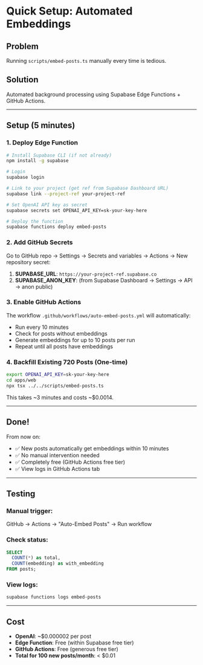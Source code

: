 # Quick Setup: Automated Embeddings

## Problem
Running `scripts/embed-posts.ts` manually every time is tedious.

## Solution
Automated background processing using Supabase Edge Functions + GitHub Actions.

---

## Setup (5 minutes)

### 1. Deploy Edge Function

```bash
# Install Supabase CLI (if not already)
npm install -g supabase

# Login
supabase login

# Link to your project (get ref from Supabase Dashboard URL)
supabase link --project-ref your-project-ref

# Set OpenAI API key as secret
supabase secrets set OPENAI_API_KEY=sk-your-key-here

# Deploy the function
supabase functions deploy embed-posts
```

### 2. Add GitHub Secrets

Go to GitHub repo → Settings → Secrets and variables → Actions → New repository secret:

1. **SUPABASE_URL**: `https://your-project-ref.supabase.co`
2. **SUPABASE_ANON_KEY**: (from Supabase Dashboard → Settings → API → anon public)

### 3. Enable GitHub Actions

The workflow `.github/workflows/auto-embed-posts.yml` will automatically:
- Run every 10 minutes
- Check for posts without embeddings
- Generate embeddings for up to 10 posts per run
- Repeat until all posts have embeddings

### 4. Backfill Existing 720 Posts (One-time)

```bash
export OPENAI_API_KEY=sk-your-key-here
cd apps/web
npx tsx ../../scripts/embed-posts.ts
```

This takes ~3 minutes and costs ~$0.0014.

---

## Done!

From now on:
- ✅ New posts automatically get embeddings within 10 minutes
- ✅ No manual intervention needed
- ✅ Completely free (GitHub Actions free tier)
- ✅ View logs in GitHub Actions tab

---

## Testing

### Manual trigger:
GitHub → Actions → "Auto-Embed Posts" → Run workflow

### Check status:
```sql
SELECT
  COUNT(*) as total,
  COUNT(embedding) as with_embedding
FROM posts;
```

### View logs:
```bash
supabase functions logs embed-posts
```

---

## Cost
- **OpenAI**: ~$0.000002 per post
- **Edge Function**: Free (within Supabase free tier)
- **GitHub Actions**: Free (generous free tier)
- **Total for 100 new posts/month**: < $0.01

